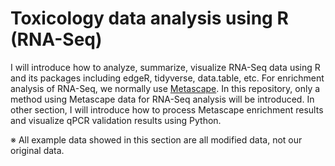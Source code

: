 # Toxicology data analysis using R (RNA-Seq)

I will introduce how to analyze, summarize, visualize RNA-Seq data using R and its packages including edgeR, tidyverse, data.table, etc.
For enrichment analysis of RNA-Seq, we normally use [Metascape](https://metascape.org/gp/index.html#/main/step1).
In this repository, only a method using Metascape data for RNA-Seq analysis will be introduced. 
In other section, I will introduce how to process Metascape enrichment results and visualize qPCR validation results using Python.

※ All example data showed in this section are all modified data, not our original data.
